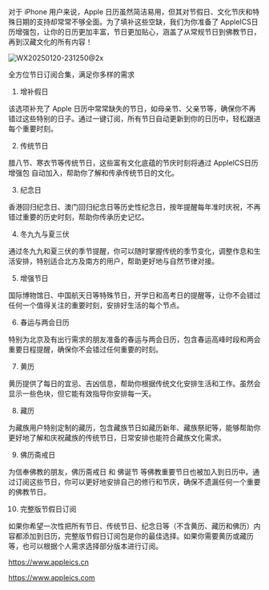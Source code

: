 对于 iPhone 用户来说，Apple 日历虽然简洁易用，但其对节假日、文化节庆和特殊日期的支持却常常不够全面。为了填补这些空缺，我们为你准备了 AppleICS日历增强包，让你的日历更加丰富，节日更加贴心，涵盖了从常规节日到佛教节日，再到汉藏文化的所有内容！

![WX20250120-231250@2x](https://github.com/user-attachments/assets/1f72ee75-345a-41cc-b0b4-9646b7bd241c)


全方位节日订阅合集，满足你多样的需求

1. 增补假日

该选项补充了 Apple 日历中常常缺失的节日，如母亲节、父亲节等，确保你不再错过这些特别的日子。通过一键订阅，所有节日自动更新到你的日历中，轻松跟进每个重要时刻。

2. 传统节日

腊八节、寒衣节等传统节日，这些富有文化底蕴的节庆时刻将通过 AppleICS日历增强包 自动加入，帮助你了解和传承传统节日的文化。

3. 纪念日

香港回归纪念日、澳门回归纪念日等历史性纪念日，按年提醒每年准时庆祝，不再错过重要的历史时刻，帮助你传承历史记忆。

4. 冬九九与夏三伏

通过冬九九和夏三伏的季节提醒，你可以随时掌握传统的季节变化，调整作息和生活安排，特别适合北方及南方的用户，帮助更好地与自然节律对接。

5. 增强节日

国际博物馆日、中国航天日等特殊节日，开学日和高考日的提醒等，让你不会错过任何一个值得关注的重要时刻，安排好生活的每个节点。

6. 春运与两会日历

特别为北京及有出行需求的朋友准备的春运与两会日历，包含春运高峰时段和两会重要日程提醒，确保你不会错过任何重要的时刻。

7. 黄历

黄历提供了每日的宜忌、吉凶信息，帮助你根据传统文化安排生活和工作。虽然会显示一些色块，但它能有效指导你安排每一天。

8. 藏历

为藏族用户特别定制的藏历，包含藏族节日如藏历新年、藏族祭祀等，能够帮助你更好地了解和庆祝藏族的传统节日，日常安排也能符合藏族文化需求。

9. 佛历斋戒日

为信奉佛教的朋友，佛历斋戒日 和 佛诞节 等佛教重要节日也被加入到日历中。通过订阅这些节日，你可以更好地安排自己的修行和节庆，确保不遗漏任何一个重要的佛教节日。

10. 完整版节假日订阅

如果你希望一次性把所有节日、传统节日、纪念日等（不含黄历、藏历和佛历）内容都添加到日历，完整版节假日订阅包是你的最佳选择。如果你需要黄历或藏历等，也可以根据个人需求选择部分版本进行订阅。



https://www.appleics.cn

https://www.appleics.com


